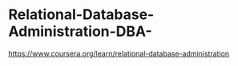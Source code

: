 # Relational-Database-Administration-DBA-
https://www.coursera.org/learn/relational-database-administration
